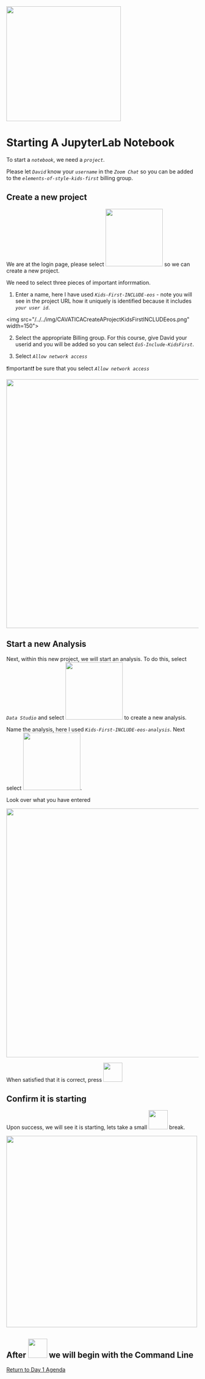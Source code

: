 <img src="/../../img/JupyterLabLogoWithName.png" width=300 align="center">

# Starting A JupyterLab Notebook

To start a *`notebook`*, we need a *`project`*.

Please let *`David`* know your *`username`* in the *`Zoom Chat`* so you can be added to the *`elements-of-style-kids-first`* billing group.

## Create a new project

We are at the login page, please select <img src="/../../img/CAVATICADashboardCreateAProjectButton.png" width=150> so we can create a new project.

We need to select three pieces of important inforrmation.

1. Enter a name, here I have used *`Kids-First-INCLUDE-eos`* - note you will see in the project URL how it uniquely is identified because it includes *`your user id`*.

<img src="/../../img/CAVATICACreateAProjectKidsFirstINCLUDEeos.png" width=150">

2. Select the appropriate Billing group.  For this course, give David your userid and you will be added so you can select *`EoS-Include-KidsFirst`*.

3. Select *`Allow network access`*

❗Important❗ be sure that you select *`Allow network access`*

<img src="/../../img/CAVATICADashboardProjectsCreateAProject.png" width=650>

## Start a new Analysis

Next, within this new project, we will start an analysis.  To do this, select *`Data Studio`* and select <img src="/../../img/CAVATICADashboardCreateNewAnalysisButton.png" width=150> to create a new analysis.

Name the analysis, here I used *`Kids-First-INCLUDE-eos-analysis`*.  Next select  <img src="/../../img/CAVATICADashboardDataStudioJupyterLabSelection.png" width=150>.

Look over what you have entered 

<img src="/../../img/KidsFirstINCLUDEEosAnalysis.png" width=650>

When satisfied that it is correct, press <img src="/../../img/CAVATICADashboardCreateNewAnalysisStartButton.png" width=50>

## Confirm it is starting

Upon success, we will see it is starting, lets take a small <img src="/../../img/coffee.png" width=50>  break.

<img src="/../../img/CAVATICADashboardProjectsStartJupyterLabNotebookConfirmation.png" width=500>

## After <img src="/../../img/coffee.png" width=50>  we will begin with the Command Line

[Return to Day 1 Agenda](day-1-reasoning.md)
